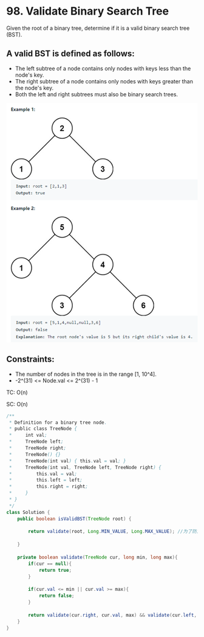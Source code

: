 # 98. Validate Binary Search Tree

Given the root of a binary tree, determine if it is a valid binary search tree (BST).

## A valid BST is defined as follows:
+ The left subtree of a node contains only nodes with keys less than the node's key.
+ The right subtree of a node contains only nodes with keys greater than the node's key.
+ Both the left and right subtrees must also be binary search trees.

![98](images/98-Validate-Binary-Search-Tree.png)

## Constraints:
+ The number of nodes in the tree is in the range [1, 10^4].
+ -2^(31) <= Node.val <= 2^(31) - 1

TC: O(n)

SC: O(n)

```java
/**
 * Definition for a binary tree node.
 * public class TreeNode {
 *     int val;
 *     TreeNode left;
 *     TreeNode right;
 *     TreeNode() {}
 *     TreeNode(int val) { this.val = val; }
 *     TreeNode(int val, TreeNode left, TreeNode right) {
 *         this.val = val;
 *         this.left = left;
 *         this.right = right;
 *     }
 * }
 */
class Solution {
    public boolean isValidBST(TreeNode root) {
        
        return validate(root, Long.MIN_VALUE, Long.MAX_VALUE); //为了防止Corner case的overflow，所以用long
                                        
    }
    
    private boolean validate(TreeNode cur, long min, long max){
        if(cur == null){
            return true;
        }
        
        if(cur.val <= min || cur.val >= max){
            return false;
        }
        
        return validate(cur.right, cur.val, max) && validate(cur.left, min, cur.val);
    }
}
```
